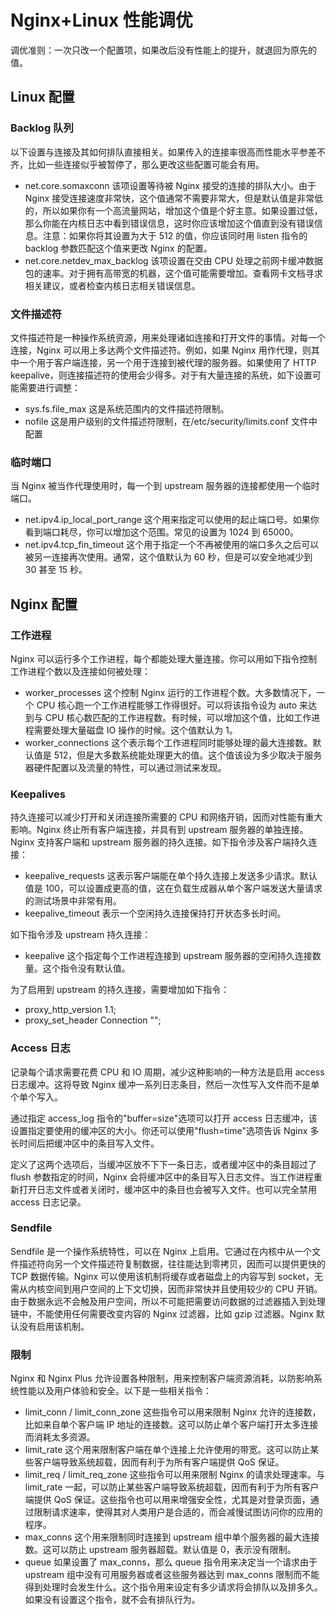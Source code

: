 # Nginx+Linux 性能调优

调优准则：一次只改一个配置项，如果改后没有性能上的提升，就退回为原先的值。

## Linux 配置

### Backlog 队列

以下设置与连接及其如何排队直接相关。如果传入的连接率很高而性能水平参差不齐，比如一些连接似乎被暂停了，那么更改这些配置可能会有用。

- net.core.somaxconn 该项设置等待被 Nginx 接受的连接的排队大小。由于 Nginx 接受连接速度非常快，这个值通常不需要非常大，但是默认值是非常低的，所以如果你有一个高流量网站，增加这个值是个好主意。如果设置过低，那么你能在内核日志中看到错误信息，这时你应该增加这个值直到没有错误信息。注意：如果你将其设置为大于 512 的值，你应该同时用 listen 指令的 backlog 参数匹配这个值来更改 Nginx 的配置。
- net.core.netdev_max_backlog 该项设置在交由 CPU 处理之前网卡缓冲数据包的速率。对于拥有高带宽的机器，这个值可能需要增加。查看网卡文档寻求相关建议，或者检查内核日志相关错误信息。

### 文件描述符

文件描述符是一种操作系统资源，用来处理诸如连接和打开文件的事情。对每一个连接，Nginx 可以用上多达两个文件描述符。例如，如果 Nginx 用作代理，则其中一个用于客户端连接，另一个用于连接到被代理的服务器。如果使用了 HTTP keepalive，则连接描述符的使用会少得多。对于有大量连接的系统，如下设置可能需要进行调整：

- sys.fs.file_max 这是系统范围内的文件描述符限制。
- nofile 这是用户级别的文件描述符限制，在/etc/security/limits.conf 文件中配置

### 临时端口

当 Nginx 被当作代理使用时，每一个到 upstream 服务器的连接都使用一个临时端口。

- net.ipv4.ip_local_port_range 这个用来指定可以使用的起止端口号。如果你看到端口耗尽，你可以增加这个范围。常见的设置为 1024 到 65000。
- net.ipv4.tcp_fin_timeout 这个用于指定一个不再被使用的端口多久之后可以被另一连接再次使用。通常，这个值默认为 60 秒，但是可以安全地减少到 30 甚至 15 秒。

## Nginx 配置

### 工作进程

Nginx 可以运行多个工作进程，每个都能处理大量连接。你可以用如下指令控制工作进程个数以及连接如何被处理：

- worker_processes 这个控制 Nginx 运行的工作进程个数。大多数情况下，一个 CPU 核心跑一个工作进程能够工作得很好。可以将该指令设为 auto 来达到与 CPU 核心数匹配的工作进程数。有时候，可以增加这个值，比如工作进程需要处理大量磁盘 IO 操作的时候。这个值默认为 1。
- worker_connections 这个表示每个工作进程同时能够处理的最大连接数。默认值是 512，但是大多数系统能处理更大的值。这个值该设为多少取决于服务器硬件配置以及流量的特性，可以通过测试来发现。

### Keepalives

持久连接可以减少打开和关闭连接所需要的 CPU 和网络开销，因而对性能有重大影响。Nginx 终止所有客户端连接，并具有到 upstream 服务器的单独连接。Nginx 支持客户端和 upstream 服务器的持久连接。如下指令涉及客户端持久连接：

- keepalive_requests 这表示客户端能在单个持久连接上发送多少请求。默认值是 100，可以设置成更高的值，这在负载生成器从单个客户端发送大量请求的测试场景中非常有用。
- keepalive_timeout 表示一个空闲持久连接保持打开状态多长时间。

如下指令涉及 upstream 持久连接：

- keepalive 这个指定每个工作进程连接到 upstream 服务器的空闲持久连接数量。这个指令没有默认值。

为了启用到 upstream 的持久连接，需要增加如下指令：

- proxy_http_version 1.1;
- proxy_set_header Connection "";

### Access 日志

记录每个请求需要花费 CPU 和 IO 周期，减少这种影响的一种方法是启用 access 日志缓冲。这将导致 Nginx 缓冲一系列日志条目，然后一次性写入文件而不是单个单个写入。

通过指定 access_log 指令的"buffer=size"选项可以打开 access 日志缓冲，该设置指定要使用的缓冲区的大小。你还可以使用"flush=time"选项告诉 Nginx 多长时间后把缓冲区中的条目写入文件。

定义了这两个选项后，当缓冲区放不下下一条日志，或者缓冲区中的条目超过了 flush 参数指定的时间，Nginx 会将缓冲区中的条目写入日志文件。当工作进程重新打开日志文件或者关闭时，缓冲区中的条目也会被写入文件。也可以完全禁用 access 日志记录。

### Sendfile

Sendfile 是一个操作系统特性，可以在 Nginx 上启用。它通过在内核中从一个文件描述符向另一个文件描述符复制数据，往往能达到零拷贝，因而可以提供更快的 TCP 数据传输。Nginx 可以使用该机制将缓存或者磁盘上的内容写到 socket，无需从内核空间到用户空间的上下文切换，因而非常快并且使用较少的 CPU 开销。由于数据永远不会触及用户空间，所以不可能把需要访问数据的过滤器插入到处理链中，不能使用任何需要改变内容的 Nginx 过滤器，比如 gzip 过滤器。Nginx 默认没有启用该机制。

### 限制

Nginx 和 Nginx Plus 允许设置各种限制，用来控制客户端资源消耗，以防影响系统性能以及用户体验和安全。以下是一些相关指令：

- limit_conn / limit_conn_zone 这些指令可以用来限制 Nginx 允许的连接数，比如来自单个客户端 IP 地址的连接数。这可以防止单个客户端打开太多连接而消耗太多资源。
- limit_rate 这个用来限制客户端在单个连接上允许使用的带宽。这可以防止某些客户端导致系统超载，因而有利于为所有客户端提供 QoS 保证。
- limit_req / limit_req_zone 这些指令可以用来限制 Nginx 的请求处理速率。与 limit_rate 一起，可以防止某些客户端导致系统超载，因而有利于为所有客户端提供 QoS 保证。这些指令也可以用来增强安全性，尤其是对登录页面，通过限制请求速率，使得其对人类用户是合适的，而会减慢试图访问你的应用的程序。
- max_conns 这个用来限制同时连接到 upstream 组中单个服务器的最大连接数。这可以防止 upstream 服务器超载。默认值是 0，表示没有限制。
- queue 如果设置了 max_conns，那么 queue 指令用来决定当一个请求由于 upstream 组中没有可用服务器或者这些服务器达到 max_conns 限制而不能得到处理时会发生什么。这个指令用来设定有多少请求将会排队以及排多久。如果没有设置这个指令，就不会有排队行为。
